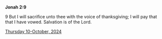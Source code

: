 **Jonah 2:9**

9 But I will sacrifice unto thee with the voice of thanksgiving; I will pay that that I have vowed. Salvation is of the Lord.

[Thursday 10-October, 2024](https://getbible.life/kjv/Jonah/2/9)
